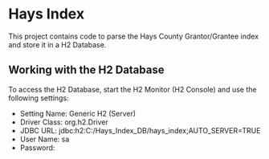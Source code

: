 Hays Index
===============================

This project contains code to parse the Hays County Grantor/Grantee index and store it in a H2 Database.

Working with the H2 Database
----------------------------
To access the H2 Database, start the H2 Monitor (H2 Console) and use the following settings:
* Setting Name: Generic H2 (Server)
* Driver Class: org.h2.Driver
* JDBC URL: jdbc:h2:C:/Hays_Index_DB/hays_index;AUTO_SERVER=TRUE
* User Name: sa
* Password:
